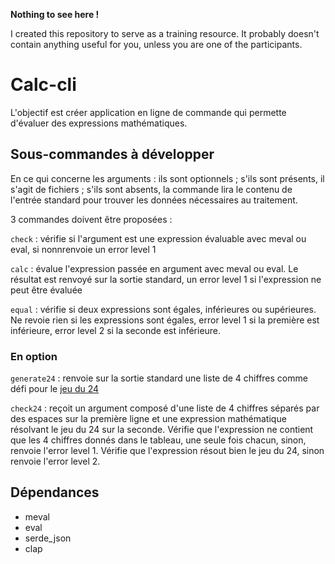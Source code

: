 **Nothing to see here !**

I created this repository to serve as a training resource. It probably doesn't contain anything useful for you, unless you are one of the participants.

# Calc-cli

L'objectif est créer application en ligne de commande qui permette d'évaluer des expressions mathématiques.

## Sous-commandes à développer

En ce qui concerne les arguments : ils sont optionnels ; s'ils sont présents, il s'agit de fichiers ; s'ils sont absents, la commande lira le contenu de l'entrée standard pour trouver les données nécessaires au traitement.

3 commandes doivent être proposées :

`check`
: vérifie si l'argument est une expression évaluable avec meval ou eval, si nonnrenvoie un error level 1

`calc`
: évalue l'expression passée en argument avec meval ou eval. Le résultat est renvoyé sur la sortie standard, un error level 1 si l'expression ne peut être évaluée

`equal`
: vérifie si deux expressions sont égales, inférieures ou supérieures. Ne revoie rien si les expressions sont égales, error level 1 si la première est inférieure, error level 2 si la seconde est inférieure.

### En option

`generate24`
: renvoie sur la sortie standard une liste de 4 chiffres comme défi pour le [jeu du 24](https://en.wikipedia.org/wiki/24_(puzzle))

`check24`
: reçoit un argument composé d'une liste de 4 chiffres séparés par des espaces sur la première ligne et une expression mathématique résolvant le jeu du 24 sur la seconde. Vérifie que l'expression ne contient que les 4 chiffres donnés dans le tableau, une seule fois chacun, sinon, renvoie l'error level 1. Vérifie que l'expression résout bien le jeu du 24, sinon renvoie l'error level 2.

## Dépendances
- meval
- eval
- serde_json
- clap

